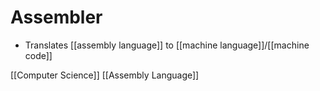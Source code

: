 # Assembler

- Translates [[assembly language]] to [[machine language]]/[[machine code]]

[[Computer Science]] [[Assembly Language]]

